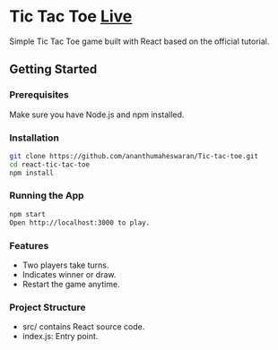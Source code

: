 # Tic Tac Toe <a href="https://ananthumaheswaran.github.io/Tic-tac-toe/">Live</a>

Simple Tic Tac Toe game built with React based on the official tutorial.

## Getting Started

### Prerequisites

Make sure you have Node.js and npm installed.

### Installation

```bash
git clone https://github.com/ananthumaheswaran/Tic-tac-toe.git
cd react-tic-tac-toe
npm install
```

### Running the App

```bash
npm start
Open http://localhost:3000 to play.
```

### Features

- Two players take turns.
- Indicates winner or draw.
- Restart the game anytime.

### Project Structure

- src/ contains React source code.
- index.js: Entry point.
